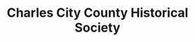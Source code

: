 ---
layout: repo
title: "Charles City County Historical Society"
id: 16549
permalink: repos/16549/
---